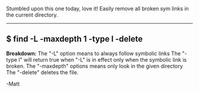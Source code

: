 Stumbled upon this one today, love it! Easily remove all broken sym links in the current directory.

---
$ find -L -maxdepth 1 -type l -delete
---

**Breakdown:** 
The "-L" option means to always follow symbolic links
The "-type l" will return true when "-L" is in effect only when the symbolic link is broken. 
The "-maxdepth" options means only look in the given directory
The "-delete" deletes the file.

-Matt